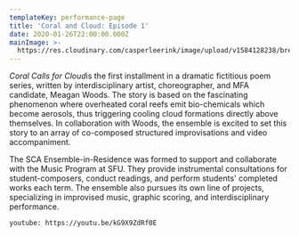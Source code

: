 ```yaml
---
templateKey: performance-page
title: 'Coral and Cloud: Episode 1'
date: 2020-01-26T22:00:00.000Z
mainImage: >-
  https://res.cloudinary.com/casperleerink/image/upload/v1584128238/breathingbass/coral-cloud-abstract.jpg
---
```

*Coral Calls for Cloud*is the first installment in a dramatic fictitious poem series, written by interdisciplinary artist, choreographer, and MFA candidate, Meagan Woods. The story is based on the fascinating phenomenon where overheated coral reefs emit bio-chemicals which become aerosols, thus triggering cooling cloud formations directly above themselves. In collaboration with Woods, the ensemble is excited to set this story to an array of co-composed structured improvisations and video accompaniment.

The SCA Ensemble-in-Residence was formed to support and collaborate with the Music Program at SFU. They provide instrumental consultations for student-composers, conduct readings, and perform students' completed works each term. The ensemble also pursues its own line of projects, specializing in improvised music, graphic scoring, and interdisciplinary performance.

`youtube: https://youtu.be/kG9X9ZdRf0E`

<img src="https://res.cloudinary.com/casperleerink/image/upload/v1584128238/breathingbass/coral-cloud-performance-bassdrum.jpg" alt="" title="" class="half half-left"></img>

<img src="https://res.cloudinary.com/casperleerink/image/upload/v1584128239/breathingbass/coral-cloud-vulcano.jpg" alt="" title="" class="half half-right"></img>

<img src="https://res.cloudinary.com/casperleerink/image/upload/v1584128238/breathingbass/coral-cloud-abstract.jpg" alt="" title="" class="half half-left"></img>

<img src="https://res.cloudinary.com/casperleerink/image/upload/v1584128245/breathingbass/video_1_1.gif" alt="" title="" class="half half-right"></img>
